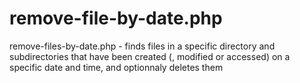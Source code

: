 # remove-file-by-date.php
remove-files-by-date.php - finds files in a specific directory and subdirectories that have been created (, modified or accessed) on a specific date and time, and optionnaly deletes them

